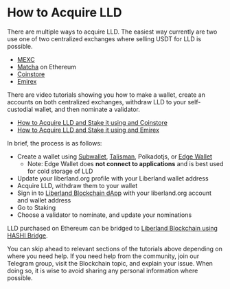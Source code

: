 # How to Acquire LLD

There are multiple ways to acquire LLD. The easiest way currently are two use one of two centralized exchanges where selling USDT for LLD is possible.

- [MEXC](https://www.mexc.com/exchange/LLD_USDT)
- [Matcha](https://matcha.xyz/tokens/ethereum/0x054c9d4c6f4ea4e14391addd1812106c97d05690?sellChain=1&sellAddress=0xdac17f958d2ee523a2206206994597c13d831ec7) on Ethereum
- [Coinstore](https://h5.coinstore.com/h5/signup?invitCode=IgwIq8)
- [Emirex](https://emirex.com)

There are video tutorials showing you how to make a wallet, create an accounts on both centralized exchanges, withdraw LLD to your self-custodial wallet, and then nominate a validator.

- [How to Acquire LLD and Stake it using and Coinstore](https://www.youtube.com/watch?v=531tOYdTWe8)
- [How to Acquire LLD and Stake it using and Emirex](https://www.youtube.com/watch?v=x8ZXKZK4M9k)

In brief, the process is as follows:

- Create a wallet using [Subwallet](https://subwallet.app), [Talisman](https://talisman.xyz), Polkadotjs, or [Edge Wallet](https://edge.app)
  - Note: Edge Wallet does **not connect to applications** and is best used for cold storage of LLD
- Update your liberland.org profile with your Liberland wallet address
- Acquire LLD, withdraw them to your wallet
- Sign in to [Liberland Blockchain dApp](https://blockchain.liberland.org) with your liberland.org account and wallet address
- Go to Staking
- Choose a validator to nominate, and update your nominations

LLD purchased on Ethereum can be bridged to [Liberland Blockchain using HASHI Bridge](./cross-chain-bridge.md).

You can skip ahead to relevant sections of the tutorials above depending on where you need help. If you need help from the community, join our Telegram group, visit the Blockchain topic, and explain your issue. When doing so, it is wise to avoid sharing any personal information where possible. 